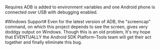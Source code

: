 Requires ADB is added to environment variables and one Android phone is connected over USB with debugging enabled.

#Windows Support#
Even for the latest version of ADB, the "screencap" command, on which this project depends to see the screen, gives very doddgy output on Windows. Though this is an old problem, It's my hope that EVENTUALLY the Android SDK Platform-Tools team will get their act together and finally eliminate this bug.
